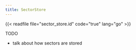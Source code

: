 ```yaml
---
title: SectorStore
---
```


{{< readfile file="sector_store.id" code="true" lang="go" >}}

TODO

- talk about how sectors are stored
